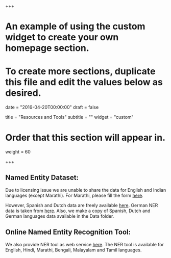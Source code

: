+++
# An example of using the custom widget to create your own homepage section.
# To create more sections, duplicate this file and edit the values below as desired.

date = "2016-04-20T00:00:00"
draft = false

title = "Resources and Tools"
subtitle = ""
widget = "custom"

# Order that this section will appear in.
weight = 60

+++

## Named Entity Dataset:
Due to licensing issue we are unable to share the data for English and Indian languages (except Marathi). For Marathi, please fill the form [here](http://www.cfilt.iitb.ac.in/ner/download_data.html).

However, Spanish and Dutch data are freely available [here](https://www.clips.uantwerpen.be/conll2002/ner/). German NER data is taken from [here](https://nlpado.de/~sebastian/software/ner_german.shtml). Also, we make a copy of Spanish, Dutch and German languages data available in the Data folder.


## Online Named Entity Recognition Tool:
We also provide NER tool as web service [here](https://www.cfilt.iitb.ac.in/multilingual-ner). The NER tool is available for English, Hindi, Marathi, Bengali, Malayalam and Tamil languages.

